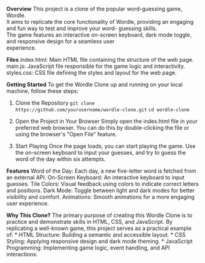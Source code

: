 <!-- 
- What
- How
- Why
-->

**Overview**
  This project is a clone of the popular word-guessing game, Wordle. <br>
  It aims to replicate the core functionality of Wordle, providing an engaging and fun way to test and improve your word-      guessing skills. <br>
  The game features an interactive on-screen keyboard, dark mode toggle, and responsive design for a seamless user           
  experience. <br>

**Files**
  index.html: Main HTML file containing the structure of the web page.
  main.js: JavaScript file responsible for the game logic and interactivity.
  styles.css: CSS file defining the styles and layout for the web page.

**Getting Started**
  To get the Wordle Clone up and running on your local machine, follow these steps:

  1. Clone the Repository
     ```git clone https://github.com/yourusername/wordle-clone.git```
     ```cd wordle-clone```

  3. Open the Project in Your Browser
     Simply open the index.html file in your preferred web browser. You can do this by double-clicking the file or using the      browser's "Open File" feature.

  4. Start Playing
     Once the page loads, you can start playing the game. Use the on-screen keyboard to input your guesses, and try to guess      the word of the day within six attempts.

**Features**
    Word of the Day: Each day, a new five-letter word is fetched from an external API.
    On-Screen Keyboard: An interactive keyboard to input guesses.
    Tile Colors: Visual feedback using colors to indicate correct letters and positions.
    Dark Mode: Toggle between light and dark modes for better visibility and comfort.
    Animations: Smooth animations for a more engaging user experience.

**Why This Clone?**
  The primary purpose of creating this Wordle Clone is to practice and demonstrate skills in HTML, CSS, and JavaScript. By     replicating a well-known game, this project serves as a practical example of:
    * HTML Structure: Building a semantic and accessible layout.
    * CSS Styling: Applying responsive design and dark mode theming.
    * JavaScript Programming: Implementing game logic, event handling, and API interactions.
